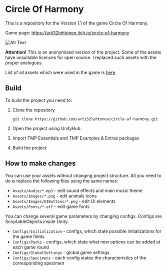 ﻿# Circle Of Harmony

This is a repository for the Version 1.1 of the game Circle Of Harmony.

Game page: https://arti32lehtonen.itch.io/circle-of-harmony

![Alt Text](RepositoryFiles/game_example.gif)

**Attention!**
This is an anonymized version of the project.
Some of the assets have unsuitable licences for open source.
I replaced such assets with the proper analogues.

List of all assets which were used in the game is [here](https://github.com/arti32lehtonen/circle-of-harmony/blob/main/RepositoryFiles/assets_list.md).


## Build

To build the project you need to:
1. Clone the repository

    `git clone https://github.com/arti32lehtonen/circle-of-harmony.git`
2. Open the project using UnityHub 
3. Import TMP Essentials and TMP Examples & Extras packages 
4. Build the project

## How to make changes

You can use your assets without changing project structure.
All you need to do is replace the following files using the same names:
* `Assets/Audio/*.mp3` - edit sound effects and main music theme
* `Assets/Images/*.png` - edit animals icons
* `Assets/Images/UIButtons/*.png` - edit UI elements
* `Assets/Fonts/*.otf` - edit game fonts  


You can change several game parameters by changing configs. Configs are ScriptableObjects inside Unity.
* `Configs/Initialization` - configs, which state possible initializations for the game fields
* `Configs/Packs` - configs, which state what new options can be added at each game round
* `Configs/GlobalSettings` - global game settings  
* `Configs/Specimens` - each config states the characteristics of the corresponding specimen  
